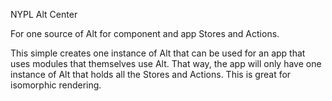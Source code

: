 NYPL Alt Center

For one source of Alt for component and app Stores and Actions.

This simple creates one instance of Alt that can be used for an app that uses modules that themselves use Alt. That way, the app will only have one instance of Alt that holds all the Stores and Actions. This is great for isomorphic rendering.
